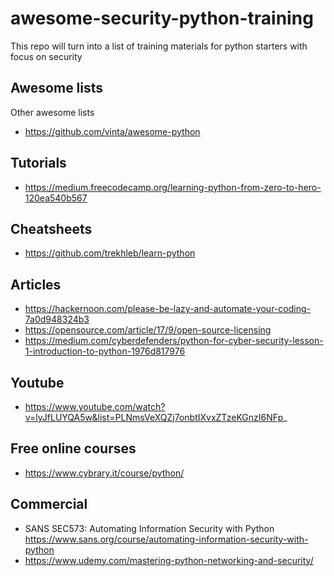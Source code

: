 # awesome-security-python-training
This repo will turn into a list of training materials for python starters with focus on security

## Awesome lists

Other awesome lists

* https://github.com/vinta/awesome-python

## Tutorials

* https://medium.freecodecamp.org/learning-python-from-zero-to-hero-120ea540b567

## Cheatsheets

* https://github.com/trekhleb/learn-python

## Articles

* https://hackernoon.com/please-be-lazy-and-automate-your-coding-7a0d948324b3
* https://opensource.com/article/17/9/open-source-licensing
* https://medium.com/cyberdefenders/python-for-cyber-security-lesson-1-introduction-to-python-1976d817976

## Youtube

* https://www.youtube.com/watch?v=lyJfLUYQA5w&list=PLNmsVeXQZj7onbtIXvxZTzeKGnzI6NFp_

## Free online courses

* https://www.cybrary.it/course/python/

## Commercial

* SANS SEC573: Automating Information Security with Python https://www.sans.org/course/automating-information-security-with-python
* https://www.udemy.com/mastering-python-networking-and-security/
